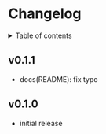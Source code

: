 # Changelog

<details>
<summary>Table of contents</summary>

<!-- TOC depthFrom:2 -->

- [v0.1.1](#v011)
- [v0.1.0](#v010)

<!-- /TOC -->

</details>

## v0.1.1

- docs(README): fix typo

## v0.1.0

- initial release
